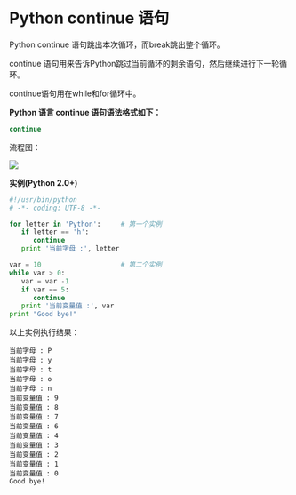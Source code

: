 # Python continue 语句
Python continue 语句跳出本次循环，而break跳出整个循环。

continue 语句用来告诉Python跳过当前循环的剩余语句，然后继续进行下一轮循环。

continue语句用在while和for循环中。

**Python 语言 continue 语句语法格式如下：**
```py
continue
```
流程图：

![](http://www.runoob.com/wp-content/uploads/2013/11/cpp_continue_statement.jpg)

**实例(Python 2.0+)**
```py
#!/usr/bin/python
# -*- coding: UTF-8 -*-

for letter in 'Python':     # 第一个实例
   if letter == 'h':
      continue
   print '当前字母 :', letter

var = 10                    # 第二个实例
while var > 0:              
   var = var -1
   if var == 5:
      continue
   print '当前变量值 :', var
print "Good bye!"
```
以上实例执行结果：
```
当前字母 : P
当前字母 : y
当前字母 : t
当前字母 : o
当前字母 : n
当前变量值 : 9
当前变量值 : 8
当前变量值 : 7
当前变量值 : 6
当前变量值 : 4
当前变量值 : 3
当前变量值 : 2
当前变量值 : 1
当前变量值 : 0
Good bye!
```
